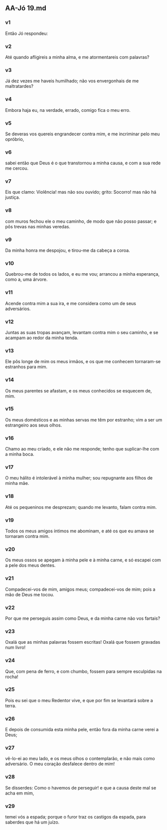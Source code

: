 ## AA-Jó 19.md
### v1
 Então Jó respondeu:
### v2
 Até quando afligireis a minha alma, e me atormentareis com palavras?
### v3
 Já dez vezes me haveis humilhado; não vos envergonhais de me maltratardes?
### v4
 Embora haja eu, na verdade, errado, comigo fica o meu erro.
### v5
 Se deveras vos quereis engrandecer contra mim, e me incriminar pelo meu opróbrio,
### v6
 sabei então que Deus é o que transtornou a minha causa, e com a sua rede me cercou.
### v7
 Eis que clamo: Violência! mas não sou ouvido; grito: Socorro! mas não há justiça.
### v8
 com muros fechou ele o meu caminho, de modo que não posso passar; e pôs trevas nas minhas veredas.
### v9
 Da minha honra me despojou, e tirou-me da cabeça a coroa.
### v10
 Quebrou-me de todos os lados, e eu me vou; arrancou a minha esperança, como a, uma árvore.
### v11
 Acende contra mim a sua ira, e me considera como um de seus adversários.
### v12
 Juntas as suas tropas avançam, levantam contra mim o seu caminho, e se acampam ao redor da minha tenda.
### v13
 Ele pôs longe de mim os meus irmãos, e os que me conhecem tornaram-se estranhos para mim.
### v14
 Os meus parentes se afastam, e os meus conhecidos se esquecem de, mim.
### v15
 Os meus domésticos e as minhas servas me têm por estranho; vim a ser um estrangeiro aos seus olhos.
### v16
 Chamo ao meu criado, e ele não me responde; tenho que suplicar-lhe com a minha boca.
### v17
 O meu hálito é intolerável à minha mulher; sou repugnante aos filhos de minha mãe.
### v18
 Até os pequeninos me desprezam; quando me levanto, falam contra mim.
### v19
 Todos os meus amigos íntimos me abominam, e até os que eu amava se tornaram contra mim.
### v20
 Os meus ossos se apegam à minha pele e à minha carne, e só escapei com a pele dos meus dentes.
### v21
 Compadecei-vos de mim, amigos meus; compadecei-vos de mim; pois a mão de Deus me tocou.
### v22
 Por que me perseguis assim como Deus, e da minha carne não vos fartais?
### v23
 Oxalá que as minhas palavras fossem escritas! Oxalá que fossem gravadas num livro!
### v24
 Que, com pena de ferro, e com chumbo, fossem para sempre esculpidas na rocha!
### v25
 Pois eu sei que o meu Redentor vive, e que por fim se levantará sobre a terra.
### v26
 E depois de consumida esta minha pele, então fora da minha carne verei a Deus;
### v27
 vê-lo-ei ao meu lado, e os meus olhos o contemplarão, e não mais como adversário. O meu coração desfalece dentro de mim!
### v28
 Se disserdes: Como o havemos de perseguir! e que a causa deste mal se acha em mim,
### v29
 temei vós a espada; porque o furor traz os castigos da espada, para saberdes que há um juízo.
